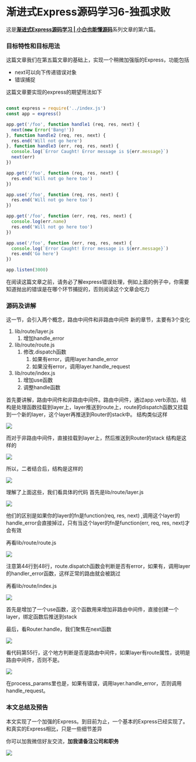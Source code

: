 # 渐进式Express源码学习6-独孤求败

这是[**渐进式Express源码学习 | 小白也能懂源码**](https://github.com/sunkuo/grow-to-express)系列文章的第六篇。

### 目标特性和目标用法

这篇文章我们在第五篇文章的基础上，实现一个稍微加强版的Express，功能包括

- next可以向下传递错误对象
- 错误捕捉

这篇文章要实现的express的期望用法如下

```javascript

const express = require('../index.js')
const app = express()

app.get('/foo', function handle1 (req, res, next) {
  next(new Error('Bang!'))
}, function handle2 (req, res, next) {
  res.end('Will not go here')
}, function handle3 (err, req, res, next) {
  console.log(`Error Caught! Error message is ${err.message}`)
  next(err)
})

app.get('/foo', function (req, res, next) {
  res.end('Will not go here too')
})

app.use('/foo', function (req, res, next) {
  res.end('Will not go here too')
})

app.get('/foo', function (err, req, res, next) {
  console.log(err.name)
  res.end('Will not go here too')
})

app.use('/foo', function (err, req, res, next) {
  console.log(`Error Caught! Error message is ${err.message}`)
  res.end('Go here')
})

app.listen(3000)
```

在阅读这篇文章之前，请务必了解express错误处理，例如上面的例子中，你需要知道抛出的错误是在哪个环节捕捉的，否则阅读这个文章会吃力

### 源码及讲解

这一节，会引入两个概念，路由中间件和非路由中间件
新的章节，主要有3个变化

1. lib/route/layer.js
	1. 增加handle_error
2. lib/route/route.js
	1. 修改.dispatch函数
		1. 如果有error，调用layer.handle_error
		2. 如果没有error，调用layer.handle_request
3. lib/route/index.js
	1. 增加use函数
	2. 调整handle函数

首先要讲解，路由中间件和非路由中间件。路由中间件，通过app.verb添加，结构是处理函数挂载到layer上，layer推送到route上，route的dispatch函数又挂载到一个新的layer，这个layer再推送到Router的stack中。
结构类似这样

![](http://oyo14vy95.bkt.clouddn.com/17-12-4/18947361.jpg)

而对于非路由中间件，直接挂载到layer上，然后推送到Router的stack
结构是这样的

![](http://oyo14vy95.bkt.clouddn.com/17-12-4/39340308.jpg)

所以，二者结合后，结构是这样的

![](http://oyo14vy95.bkt.clouddn.com/17-12-4/21611661.jpg)

理解了上面这些，我们看具体的代码
首先是lib/route/layer.js

![](http://oyo14vy95.bkt.clouddn.com/17-12-4/3603314.jpg)

他们的区别是如果你的layer的fn是function(req, res, next) ,调用这个layer的handle_error会直接掉过，只有当这个layer的fn是function(err, req, res, next)才会有效

再看lib/route/route.js

![](http://oyo14vy95.bkt.clouddn.com/17-12-4/84299019.jpg)

注意第44行到48行，route.dispatch函数会判断是否有error，如果有，调用layer的handler_error函数，这样正常的路由就会被跳过

再看lib/route/index.js

![](http://oyo14vy95.bkt.clouddn.com/17-12-4/48858030.jpg)

首先是增加了一个use函数，这个函数用来增加非路由中间件，直接创建一个layer，绑定函数后推送到stack

最后，看Router.handle，我们聚焦在next函数

![](http://oyo14vy95.bkt.clouddn.com/17-12-4/82980366.jpg)

看代码第55行，这个地方判断是否是路由中间件，如果layer有route属性，说明是路由中间件，否则不是。

![](http://oyo14vy95.bkt.clouddn.com/17-12-4/69930094.jpg)

在process_params里也是，如果有错误，调用layer.handle_error，否则调用handle_request。

### 本文总结及预告

本文实现了一个加强的Express。到目前为止，一个基本的Express已经实现了。和真实的Express相比，只是一些细节差异

你可以加我微信好友交流，**加我请备注公司和职务**

![](http://oyo14vy95.bkt.clouddn.com/17-12-4/99218404.jpg)